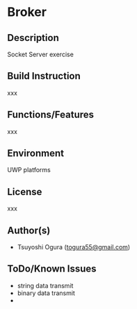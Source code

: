 # Broker
## Description
Socket Server exercise  
## Build Instruction
xxx  
## Functions/Features
xxx  
## Environment
UWP platforms  
## License
xxx  
## Author(s)
* Tsuyoshi Ogura (togura55@gmail.com)  
## ToDo/Known Issues
* string data transmit  
* binary data transmit  
*   
